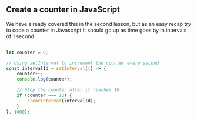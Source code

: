 ## Create a counter in JavaScript

We have already covered this in the second lesson, but as an easy recap try to code a counter in Javascript
It should go up as time goes by in intervals of 1 second

```javascript

let counter = 0;

// Using setInterval to increment the counter every second
const intervalId = setInterval(() => {
    counter++;
    console.log(counter);

    // Stop the counter after it reaches 10
    if (counter === 10) {
        clearInterval(intervalId);
    }
}, 1000);

```